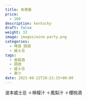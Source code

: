 ```yaml
---
title: 肯德基
price:
  - 160
description: kentucky
draft: false
weight: 33
image: images/wine-party.png
categories:
  - 啤酒 調酒
  - 威士忌
tags:
  - 香甜酒
  - 調酒
  - 威士忌
  - 果汁
date: 2023-08-22T20:21:15+08:00
---
```

波本威士忌 ＋檸檬汁  ＋鳳梨汁 ＋櫻桃酒 
